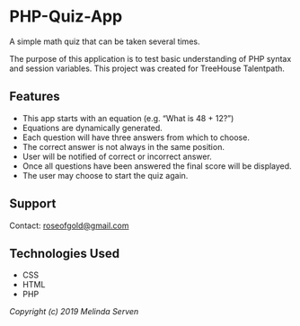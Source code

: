 # PHP-Quiz-App
A simple math quiz that can be taken several times.

The purpose of this application is to test basic understanding of PHP syntax and session variables. This project was created for TreeHouse Talentpath.

## Features
* This app starts with an equation (e.g. “What is 48 + 12?”)
* Equations are dynamically generated.
* Each question will have three answers from which to choose.
* The correct answer is not always in the same position.
* User will be notified of correct or incorrect answer.
* Once all questions have been answered the final score will be displayed.
* The user may choose to start the quiz again.

## Support
Contact: roseofgold@gmail.com

## Technologies Used
* CSS
* HTML
* PHP

_Copyright (c) 2019 Melinda Serven_
